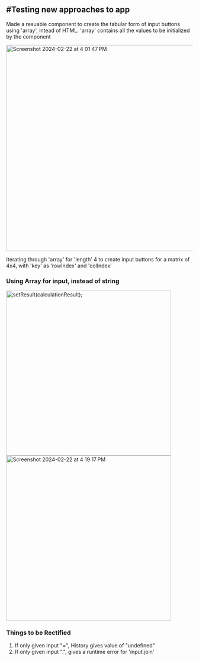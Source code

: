 ## #Testing new approaches to app

Made a resuable component to create the tabular form of input buttons using 'array', intead of HTML. 'array' contains all the values to be initialized by the component


<img width="556" alt="Screenshot 2024-02-22 at 4 01 47 PM" src="https://github.com/damnGajula/Calculator/assets/47356511/2e68d364-52e5-42f8-95a8-71fa57709f68">


Iterating through 'array' for 'length' 4 to create input buttons for a matrix of 4x4, with 'key' as 'rowIndex' and 'colIndex'

### Using Array for input, instead of string

<img width="445" alt="setResult(calculationResult);" src="https://github.com/damnGajula/Calculator/assets/47356511/ceaf1eb9-b4a1-4033-8649-03ad1303c74d">


<img width="445" alt="Screenshot 2024-02-22 at 4 19 17 PM" src="https://github.com/damnGajula/Calculator/assets/47356511/4eeb2605-46f0-4bf0-aa07-649a58339ea8">

### Things to be Rectified

1. If only given input "=", History gives value of "undefined"
2. If only given input ".", gives a runtime error for 'input.join'